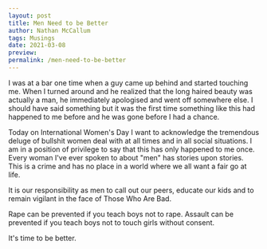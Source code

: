 ```yaml
---
layout: post
title: Men Need to be Better
author: Nathan McCallum
tags: Musings
date: 2021-03-08
preview:
permalink: /men-need-to-be-better
---
```


I was at a bar one time when a guy came up behind and started touching me. When I turned around and he realized that the long haired beauty was actually a man, he immediately apologised and went off somewhere else. I should have said something but it was the first time something like this had happened to me before and he was gone before I had a chance.

Today on International Women's Day I want to acknowledge the tremendous deluge of bullshit women deal with at all times and in all social situations. I am in a position of privilege to say that this has only happened to me once. Every woman I've ever spoken to about "men" has stories upon stories. This is a crime and has no place in a world where we all want a fair go at life.

It is our responsibility as men to call out our peers, educate our kids and to remain vigilant in the face of Those Who Are Bad.

Rape can be prevented if you teach boys not to rape.
Assault can be prevented if you teach boys not to touch girls without consent.

It's time to be better.
